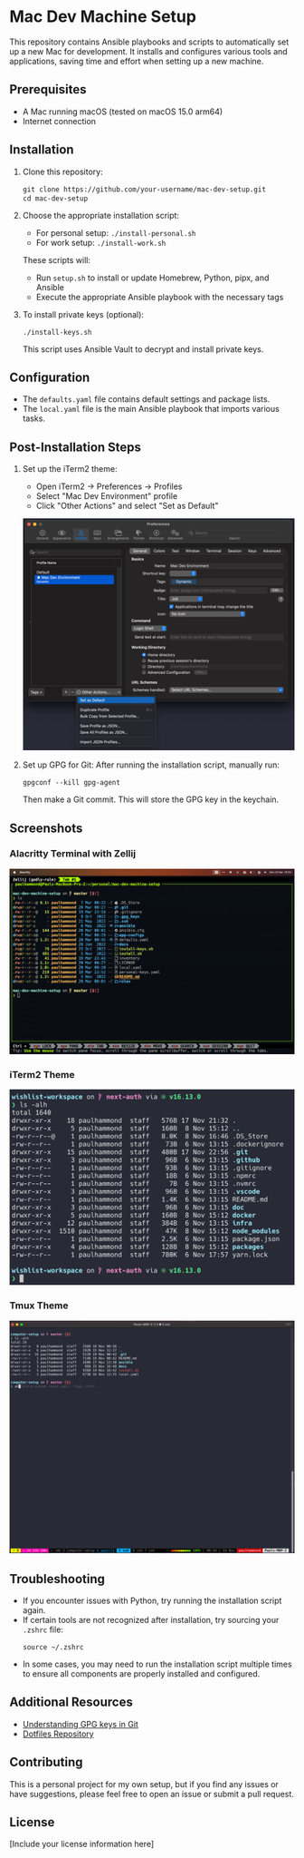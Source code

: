 # Mac Dev Machine Setup

This repository contains Ansible playbooks and scripts to automatically set up a new Mac for development. It installs and configures various tools and applications, saving time and effort when setting up a new machine.

## Prerequisites

- A Mac running macOS (tested on macOS 15.0 arm64)
- Internet connection

## Installation

1. Clone this repository:
   ```
   git clone https://github.com/your-username/mac-dev-setup.git
   cd mac-dev-setup
   ```

2. Choose the appropriate installation script:
   - For personal setup: `./install-personal.sh`
   - For work setup: `./install-work.sh`

   These scripts will:
   - Run `setup.sh` to install or update Homebrew, Python, pipx, and Ansible
   - Execute the appropriate Ansible playbook with the necessary tags

3. To install private keys (optional):
   ```
   ./install-keys.sh
   ```
   This script uses Ansible Vault to decrypt and install private keys.

## Configuration

- The `defaults.yaml` file contains default settings and package lists.
- The `local.yaml` file is the main Ansible playbook that imports various tasks.

## Post-Installation Steps

1. Set up the iTerm2 theme:
   - Open iTerm2 -> Preferences -> Profiles
   - Select "Mac Dev Environment" profile
   - Click "Other Actions" and select "Set as Default"

   ![iterm theme instructions](./docs/screenshots/choose-iterm-theme.png)

2. Set up GPG for Git:
   After running the installation script, manually run:
   ```
   gpgconf --kill gpg-agent
   ```
   Then make a Git commit. This will store the GPG key in the keychain.

## Screenshots

### Alacritty Terminal with Zellij
![alacritty theme](./docs/screenshots/alacritty-zellij.png)

### iTerm2 Theme
![iterm theme](./docs/screenshots/iterm-theme-example.png)

### Tmux Theme
![tmux theme](./docs/screenshots/tmux-theme-example.png)

## Troubleshooting

- If you encounter issues with Python, try running the installation script again.
- If certain tools are not recognized after installation, try sourcing your `.zshrc` file:
  ```
  source ~/.zshrc
  ```
- In some cases, you may need to run the installation script multiple times to ensure all components are properly installed and configured.

## Additional Resources

- [Understanding GPG keys in Git](https://samuelsson.dev/sign-git-commits-on-github-with-gpg-in-macos/)
- [Dotfiles Repository](https://github.com/citypaul/.dotfiles)

## Contributing

This is a personal project for my own setup, but if you find any issues or have suggestions, please feel free to open an issue or submit a pull request.

## License

[Include your license information here]
